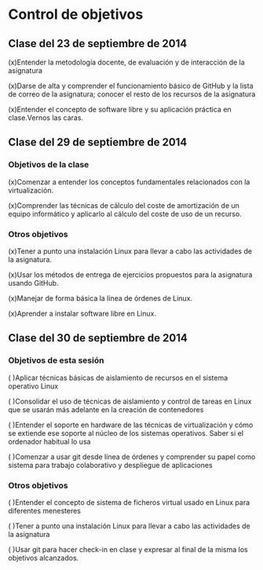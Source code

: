 # Control de objetivos
## Clase del 23 de septiembre de 2014

(x)Entender la metodología docente, de evaluación y de interacción de la asignatura

(x)Darse de alta y comprender el funcionamiento básico de GitHub y la lista de correo de la asignatura; conocer el resto de los recursos de la asignatura

(x)Entender el concepto de software libre y su aplicación práctica en clase.Vernos las caras.

## Clase del 29 de septiembre de 2014

### Objetivos de la clase


(x)Comenzar a entender los conceptos fundamentales relacionados con la virtualización.

(x)Comprender las técnicas de cálculo del coste de amortización de un equipo informático y aplicarlo al cálculo del coste de uso de un recurso.

### Otros objetivos


(x)Tener a punto una instalación Linux para llevar a cabo las actividades de la asignatura.

(x)Usar los métodos de entrega de ejercicios propuestos para la asignatura usando GitHub.

(x)Manejar de forma básica la línea de órdenes de Linux.

(x)Aprender a instalar software libre en Linux.

## Clase del 30 de septiembre de 2014
### Objetivos de esta sesión

( )Aplicar técnicas básicas de aislamiento de recursos en el sistema operativo Linux

( )Consolidar el uso de técnicas de aislamiento y control de tareas en Linux que se usarán más adelante en la creación de contenedores

( )Entender el soporte en hardware de las técnicas de virtualización y cómo se extiende ese soporte al núcleo de los sistemas operativos. Saber si el ordenador habitual lo usa

( )Comenzar a usar git desde línea de órdenes y comprender su papel como sistema para trabajo colaborativo y despliegue de aplicaciones

### Otros objetivos

( )Entender el concepto de sistema de ficheros virtual usado en Linux para diferentes menesteres

( )Tener a punto una instalación Linux para llevar a cabo las actividades de la asignatura

( )Usar git para hacer check-in en clase y expresar al final de la misma los objetivos alcanzados.




